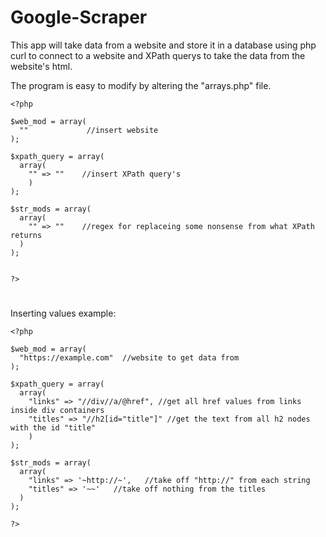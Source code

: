 # Google-Scraper

This app will take data from a website and store it in a database using php curl to connect to a website and XPath querys to take the data from the website's html.


The program is easy to modify by altering the "arrays.php" file.

```
<?php

$web_mod = array(
  ""             //insert website
);

$xpath_query = array(
  array(
    "" => ""    //insert XPath query's
    )
);

$str_mods = array(
  array(
    "" => ""    //regex for replaceing some nonsense from what XPath returns 
  )
);


?>
```
#

Inserting values example:
```
<?php

$web_mod = array(
  "https://example.com"  //website to get data from
);

$xpath_query = array(
  array(
    "links" => "//div//a/@href", //get all href values from links inside div containers
    "titles" => "//h2[id="title"]" //get the text from all h2 nodes with the id "title"
    )
);

$str_mods = array(
  array(
    "links" => '~http://~',   //take off "http://" from each string
    "titles" => '~~'   //take off nothing from the titles
  )
);

?>
```
